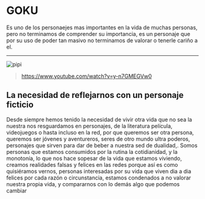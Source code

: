 # GOKU
Es uno de los personaejes mas importantes en la vida de muchas personas, pero no terminamos de comprender su importancia, es un personaje que por su uso de poder tan masivo no terminamos de valorar o tenerle cariño a el.

<hr>

![pipi](https://i1.sndcdn.com/artworks-000250168414-0md6xy-t500x500.jpg)

> https://www.youtube.com/watch?v=y-n7GMEGVw0

## La necesidad de reflejarnos con un personaje ficticio 

Desde siempre hemos tenido la necesidad de vivir otra vida que no sea la nuestra nos resguardamos en personajes, de la literatura película, videojuegos o hasta incluso en la red, por que queremos ser otra persona, queremos ser jóvenes y aventureros, seres de otro mundo ultra poderos, personajes que sirven para dar de beber a nuestra sed de dualidad,. Somos personas que estamos consumidos por la rutina la cotidianidad, y la monotonía, lo que nos hace sopesar de la vida que estamos viviendo, creamos realidades falsas y felices en las redes porque así es como quisiéramos vernos, personas interesadas por su vida que viven dia a dia felices por cada razón o circunstancia, estamos condenados a no valorar nuestra propia vida, y compararnos con lo demás algo que podemos cambiar
